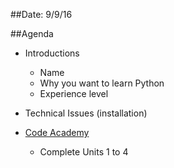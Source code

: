 ##Date: 9/9/16

##Agenda
- Introductions
  - Name
  - Why you want to learn Python
  - Experience level

- Technical Issues (installation)

- [Code Academy](https://www.codecademy.com/learn/python)
  - Complete Units 1 to 4  

# 
